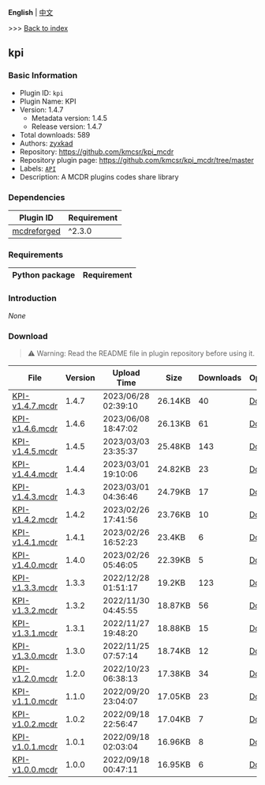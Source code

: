 **English** | [中文](readme-zh_cn.md)

\>\>\> [Back to index](/readme.md)

## kpi

### Basic Information

- Plugin ID: `kpi`
- Plugin Name: KPI
- Version: 1.4.7
  - Metadata version: 1.4.5
  - Release version: 1.4.7
- Total downloads: 589
- Authors: [zyxkad](https://github.com/zyxkad)
- Repository: https://github.com/kmcsr/kpi_mcdr
- Repository plugin page: https://github.com/kmcsr/kpi_mcdr/tree/master
- Labels: [`API`](/labels/api/readme.md)
- Description: A MCDR plugins codes share library

### Dependencies

| Plugin ID | Requirement |
| --- | --- |
| [mcdreforged](https://github.com/Fallen-Breath/MCDReforged) | ^2.3.0 |

### Requirements

| Python package | Requirement |
| --- | --- |

### Introduction

*None*

### Download

> :warning: Warning: Read the README file in plugin repository before using it.

| File | Version | Upload Time | Size | Downloads | Operations |
| --- | --- | --- | --- | --- | --- |
| [KPI-v1.4.7.mcdr](https://github.com/kmcsr/kpi_mcdr/releases/tag/v1.4.7) | 1.4.7 | 2023/06/28 02:39:10 | 26.14KB | 40 | [Download](https://github.com/kmcsr/kpi_mcdr/releases/download/v1.4.7/KPI-v1.4.7.mcdr) |
| [KPI-v1.4.6.mcdr](https://github.com/kmcsr/kpi_mcdr/releases/tag/v1.4.6) | 1.4.6 | 2023/06/08 18:47:02 | 26.13KB | 61 | [Download](https://github.com/kmcsr/kpi_mcdr/releases/download/v1.4.6/KPI-v1.4.6.mcdr) |
| [KPI-v1.4.5.mcdr](https://github.com/kmcsr/kpi_mcdr/releases/tag/v1.4.5) | 1.4.5 | 2023/03/03 23:35:37 | 25.48KB | 143 | [Download](https://github.com/kmcsr/kpi_mcdr/releases/download/v1.4.5/KPI-v1.4.5.mcdr) |
| [KPI-v1.4.4.mcdr](https://github.com/kmcsr/kpi_mcdr/releases/tag/v1.4.4) | 1.4.4 | 2023/03/01 19:10:06 | 24.82KB | 23 | [Download](https://github.com/kmcsr/kpi_mcdr/releases/download/v1.4.4/KPI-v1.4.4.mcdr) |
| [KPI-v1.4.3.mcdr](https://github.com/kmcsr/kpi_mcdr/releases/tag/v1.4.3) | 1.4.3 | 2023/03/01 04:36:46 | 24.79KB | 17 | [Download](https://github.com/kmcsr/kpi_mcdr/releases/download/v1.4.3/KPI-v1.4.3.mcdr) |
| [KPI-v1.4.2.mcdr](https://github.com/kmcsr/kpi_mcdr/releases/tag/v1.4.2) | 1.4.2 | 2023/02/26 17:41:56 | 23.76KB | 10 | [Download](https://github.com/kmcsr/kpi_mcdr/releases/download/v1.4.2/KPI-v1.4.2.mcdr) |
| [KPI-v1.4.1.mcdr](https://github.com/kmcsr/kpi_mcdr/releases/tag/v1.4.1) | 1.4.1 | 2023/02/26 16:52:23 | 23.4KB | 6 | [Download](https://github.com/kmcsr/kpi_mcdr/releases/download/v1.4.1/KPI-v1.4.1.mcdr) |
| [KPI-v1.4.0.mcdr](https://github.com/kmcsr/kpi_mcdr/releases/tag/v1.4.0) | 1.4.0 | 2023/02/26 05:46:05 | 22.39KB | 5 | [Download](https://github.com/kmcsr/kpi_mcdr/releases/download/v1.4.0/KPI-v1.4.0.mcdr) |
| [KPI-v1.3.3.mcdr](https://github.com/kmcsr/kpi_mcdr/releases/tag/v1.3.3) | 1.3.3 | 2022/12/28 01:51:17 | 19.2KB | 123 | [Download](https://github.com/kmcsr/kpi_mcdr/releases/download/v1.3.3/KPI-v1.3.3.mcdr) |
| [KPI-v1.3.2.mcdr](https://github.com/kmcsr/kpi_mcdr/releases/tag/v1.3.2) | 1.3.2 | 2022/11/30 04:45:55 | 18.87KB | 56 | [Download](https://github.com/kmcsr/kpi_mcdr/releases/download/v1.3.2/KPI-v1.3.2.mcdr) |
| [KPI-v1.3.1.mcdr](https://github.com/kmcsr/kpi_mcdr/releases/tag/v1.3.1) | 1.3.1 | 2022/11/27 19:48:20 | 18.88KB | 15 | [Download](https://github.com/kmcsr/kpi_mcdr/releases/download/v1.3.1/KPI-v1.3.1.mcdr) |
| [KPI-v1.3.0.mcdr](https://github.com/kmcsr/kpi_mcdr/releases/tag/v1.3.0) | 1.3.0 | 2022/11/25 07:57:14 | 18.74KB | 12 | [Download](https://github.com/kmcsr/kpi_mcdr/releases/download/v1.3.0/KPI-v1.3.0.mcdr) |
| [KPI-v1.2.0.mcdr](https://github.com/kmcsr/kpi_mcdr/releases/tag/v1.2.0) | 1.2.0 | 2022/10/23 06:38:13 | 17.38KB | 34 | [Download](https://github.com/kmcsr/kpi_mcdr/releases/download/v1.2.0/KPI-v1.2.0.mcdr) |
| [KPI-v1.1.0.mcdr](https://github.com/kmcsr/kpi_mcdr/releases/tag/v1.1.0) | 1.1.0 | 2022/09/20 23:04:07 | 17.05KB | 23 | [Download](https://github.com/kmcsr/kpi_mcdr/releases/download/v1.1.0/KPI-v1.1.0.mcdr) |
| [KPI-v1.0.2.mcdr](https://github.com/kmcsr/kpi_mcdr/releases/tag/v1.0.2) | 1.0.2 | 2022/09/18 22:56:47 | 17.04KB | 7 | [Download](https://github.com/kmcsr/kpi_mcdr/releases/download/v1.0.2/KPI-v1.0.2.mcdr) |
| [KPI-v1.0.1.mcdr](https://github.com/kmcsr/kpi_mcdr/releases/tag/v1.0.1) | 1.0.1 | 2022/09/18 02:03:04 | 16.96KB | 8 | [Download](https://github.com/kmcsr/kpi_mcdr/releases/download/v1.0.1/KPI-v1.0.1.mcdr) |
| [KPI-v1.0.0.mcdr](https://github.com/kmcsr/kpi_mcdr/releases/tag/v1.0.0) | 1.0.0 | 2022/09/18 00:47:11 | 16.95KB | 6 | [Download](https://github.com/kmcsr/kpi_mcdr/releases/download/v1.0.0/KPI-v1.0.0.mcdr) |

